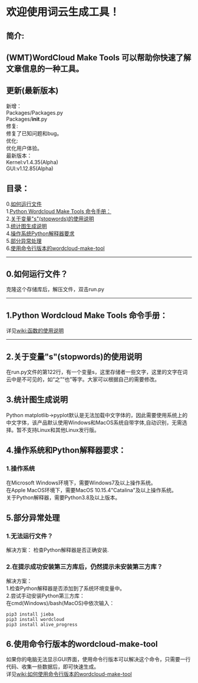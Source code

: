 # 欢迎使用词云生成工具！  
## 简介:
(WMT)WordCloud Make Tools 可以帮助你快速了解文章信息的一种工具。
---
## 更新(最新版本)  
新增：  
Packages/Packages.py  
Packages/__init__.py  
修复:  
修复了已知问题和bug。  
优化:  
优化用户体验。  
最新版本：  
Kernel:v1.4.35(Alpha)  
GUI:v1.12.85(Alpha)  
## 目录：
0.[如何运行文件](https://github.com/XFTY/WordCloud-Make-Tool#0%E5%A6%82%E4%BD%95%E8%BF%90%E8%A1%8C%E6%96%87%E4%BB%B6)  
1.[Python Wordcloud Make Tools 命令手册：](https://github.com/XFTY/WordCloud-Make-Tool#1python-wordcloud-make-tools-%E5%91%BD%E4%BB%A4%E6%89%8B%E5%86%8C)    
2.[关于变量"s"(stopwords)的使用说明](https://github.com/XFTY/WordCloud-Make-Tool#2%E5%85%B3%E4%BA%8E%E5%8F%98%E9%87%8Fsstopwords%E7%9A%84%E4%BD%BF%E7%94%A8%E8%AF%B4%E6%98%8E)   
3.[统计图生成说明](https://github.com/XFTY/WordCloud-Make-Tool#3%E7%BB%9F%E8%AE%A1%E5%9B%BE%E7%94%9F%E6%88%90%E8%AF%B4%E6%98%8E)    
4.[操作系统Python解释器要求](https://github.com/XFTY/WordCloud-Make-Tool#4%E6%93%8D%E4%BD%9C%E7%B3%BB%E7%BB%9F%E5%92%8Cpython%E8%A7%A3%E9%87%8A%E5%99%A8%E8%A6%81%E6%B1%82)    
5.[部分异常处理](https://github.com/XFTY/WordCloud-Make-Tool#5%E9%83%A8%E5%88%86%E5%BC%82%E5%B8%B8%E5%A4%84%E7%90%86)   
6.[使用命令行版本的wordcloud-make-tool](https://github.com/XFTY/WordCloud-Make-Tool#6%E4%BD%BF%E7%94%A8%E5%91%BD%E4%BB%A4%E8%A1%8C%E7%89%88%E6%9C%AC%E7%9A%84wordcloud-make-tool)

----

## 0.如何运行文件？
克隆这个存储库后，解压文件，双击run.py

---
## 1.Python Wordcloud Make Tools 命令手册：  
详见[wiki:函数的使用说明](https://github.com/XFTY/WordCloud-Make-Tool/wiki/%E5%87%BD%E6%95%B0%E4%BD%BF%E7%94%A8%E8%AF%B4%E6%98%8E)

---
## 2.关于变量"s"(stopwords)的使用说明
在run.py文件的第122行，有一个变量s，这里存储者一些文字，这里的文字在词云中是不可见的，如“之”“也”等字。大家可以根据自己的需要修改。
## 3.统计图生成说明  
Python matplotlib->pyplot默认是无法加载中文字体的，因此需要使用系统上的中文字体，该产品默认使用Windows和MacOS系统自带字体,自动识别，无需选择。暂不支持Linux和其他Linux发行版。
## 4.操作系统和Python解释器要求：
### 1.操作系统
在Microsoft Windows环境下，需要Windows7及以上操作系统。  
在Apple MacOS环境下，需要MacOS 10.15.4"Catalina"及以上操作系统。  
关于Python解释器，需要Python3.8及以上版本。
## 5.部分异常处理
### 1.无法运行文件？  
解决方案：
检查Python解释器是否正确安装.  
### 2.在提示成功安装第三方库后，仍然提示未安装第三方库？
解决方案：  
1.检查Python解释器是否添加到了系统环境变量中。  
2.尝试手动安装Python第三方库：  
在cmd(Windows)/bash(MacOS)中依次输入：

    pip3 install jieba
    pip3 install wordcloud
    pip3 install alive_progress

## 6.使用命令行版本的wordcloud-make-tool
如果你的电脑无法显示GUI界面，使用命令行版本可以解决这个命令，只需要一行代码、收集一些数据后，即可快速生成。  
详见[wiki:如何使用命令行版本的wordcloud-make-tool](https://github.com/XFTY/WordCloud-Make-Tool/wiki/%E5%A6%82%E4%BD%95%E4%BD%BF%E7%94%A8%E5%91%BD%E4%BB%A4%E8%A1%8C%E7%89%88%E6%9C%AC%E7%9A%84%E8%AF%8D%E4%BA%91%E7%94%9F%E6%88%90%E5%99%A8)
